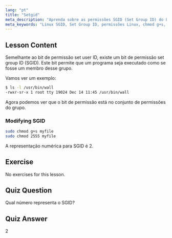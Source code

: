 ```yaml
---
lang: "pt"
title: "Setgid"
meta_description: "Aprenda sobre as permissões SGID (Set Group ID) do Linux, como elas funcionam e como modificá-las. Entenda este conceito crucial de segurança do Linux."
meta_keywords: "Linux SGID, Set Group ID, permissões Linux, chmod g+s, segurança Linux, Linux para iniciantes, tutorial Linux"
---
```


## Lesson Content

Semelhante ao bit de permissão set user ID, existe um bit de permissão set group ID (SGID). Este bit permite que um programa seja executado como se fosse um membro desse grupo.

Vamos ver um exemplo:

```bash
$ ls -l /usr/bin/wall
-rwxr-sr-x 1 root tty 19024 Dec 14 11:45 /usr/bin/wall
```

Agora podemos ver que o bit de permissão está no conjunto de permissões do grupo.

### Modifying SGID

```bash
sudo chmod g+s myfile
sudo chmod 2555 myfile
```

A representação numérica para SGID é 2.

## Exercise

No exercises for this lesson.

## Quiz Question

Qual número representa o SGID?

## Quiz Answer

2
